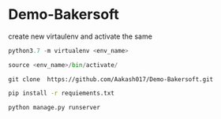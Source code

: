 # Demo-Bakersoft
create new virtaulenv and activate the same
```python
python3.7 -m virtualenv <env_name>
```

```python
source <env_name>/bin/activate/
```
```
git clone  https://github.com/Aakash017/Demo-Bakersoft.git
```

```bash
pip install -r requiements.txt
```

```python manage.py runserver```
